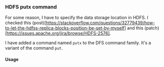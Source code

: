 ### HDFS putx command

For some reason, I have to specify the data storage location in HDFS. I checked
this (post)[https://stackoverflow.com/questions/32779439/how-to-let-the-hdfss-replica-blocks-position-be-set-by-myself] 
and this (patch)[https://issues.apache.org/jira/browse/HDFS-2576].

I have added a command named `putx` to the DFS command family. It's a variant of 
the command `put`.

#### Usage